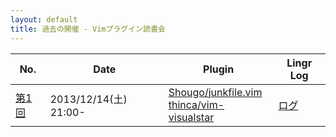 ```yaml
---
layout: default
title: 過去の開催 - Vimプラグイン読書会
---
```


| No.                | Date                  | Plugin                                                                                                                    | Lingr Log
| -------------------| --------------------- | -----                                                                                                                     | ----
| [第1回](001.html)  | 2013/12/14(土) 21:00- | [Shougo/junkfile.vim](https://github.com/Shougo/junkfile.vim/tree/13384f507ea515af84d0f138a48c53378c7b30f3)<br> [thinca/vim-visualstar](https://github.com/thinca/vim-visualstar/tree/04327d52ee3b9ad35d1f6ac8919a6365352b2262)                                                    | [ログ](http://lingr.com/room/vim/archives/2013/12/14#message-17822571)
